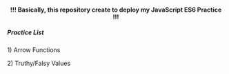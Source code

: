 <h4 align="center"> !!! Basically, this repository create to deploy my JavaScript ES6 Practice !!! </h4>

<h5>Practice List</h5>

<p> 1) Arrow Functions </p>
<p> 2) Truthy/Falsy Values </p>
